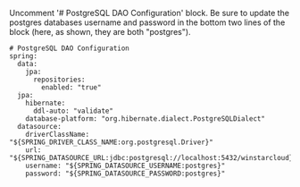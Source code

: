 Uncomment '# PostgreSQL DAO Configuration' block.  Be sure to update the postgres databases username and password in the bottom two lines of the block (here, as shown, they are both "postgres").

```text
# PostgreSQL DAO Configuration
spring:
  data:
    jpa:
      repositories:
        enabled: "true"
  jpa:
    hibernate:
      ddl-auto: "validate"
    database-platform: "org.hibernate.dialect.PostgreSQLDialect"
  datasource:
    driverClassName: "${SPRING_DRIVER_CLASS_NAME:org.postgresql.Driver}"
    url: "${SPRING_DATASOURCE_URL:jdbc:postgresql://localhost:5432/winstarcloud}"
    username: "${SPRING_DATASOURCE_USERNAME:postgres}"
    password: "${SPRING_DATASOURCE_PASSWORD:postgres}"
```
